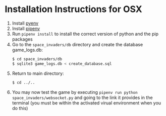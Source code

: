 # Installation Instructions for OSX

1. Install [pyenv](https://github.com/pyenv/pyenv)
2. Install [pipenv](https://pypi.org/project/pipenv/)
3. Run `pipenv install` to install the correct version of python and the pip packages
4. Go to the `space_invaders/db` directory and create the database game_logs.db:
    ```bash
    $ cd space_invaders/db
    $ sqlite3 game_logs.db < create_database.sql 
    ```
5. Return to main directory:
   ```bash
   $ cd ../..
   ```
6. You may now test the game by executing `pipenv run python space_invaders/websocket.py` and going to the link it provides in the terminal (you must be within the activated virual environment when you do this)
